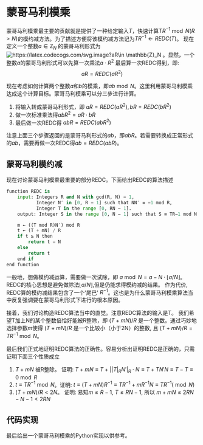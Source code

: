 # 蒙哥马利模乘

蒙哥马利模乘最主要的贡献就是提供了一种给定输入$T$，快速计算$TR^{-1}\bmod N (R>N)$的模约减方法。为了描述方便将该模约减方法记为$TR^{-1}\gets REDC(T)$。
现在定义一个整数$a\in \mathbb{Z}_{N}$ 的蒙哥马利形式为 <img src="https://latex.codecogs.com/svg.image?aR\in&space;\mathbb{Z}_N" title="https://latex.codecogs.com/svg.image?aR\in \mathbb{Z}_N" /> 。显然，一个整数$a$的蒙哥马利形式可以先算一次乘法$a\cdot R^2$ 最后算一次REDC得到，即:
$$aR = REDC(aR^2)$$

现在考虑如何计算两个整数$a$和$b$的模乘，即$ab\bmod N$。这里利用蒙哥马利模乘达成这个计算目标。蒙哥马利模乘可以分三步进行计算。
1. 将输入转成蒙哥马利形式，即 $aR=REDC(aR^2), bR=REDC(bR^2)$
2. 做一次标准乘法得$abR^2=aR\cdot bR$
3. 最后做一次REDC得 $abR=REDC(abR^2)$

注意上面三个步骤返回的是蒙哥马利形式的$ab$，即$abR$。若需要转换成正常形式的$ab$，需要再做一次REDC得$ab=REDC(abR)$。

## 蒙哥马利模约减
现在讨论蒙哥马利模乘最重要的部分REDC。下面给出REDC的算法描述
```python
function REDC is
    input: Integers R and N with gcd(R, N) = 1,
           Integer N′ in [0, R − 1] such that NN′ ≡ −1 mod R,
           Integer T in the range [0, RN − 1].
    output: Integer S in the range [0, N − 1] such that S ≡ TR−1 mod N

    m ← ((T mod R)N′) mod R
    t ← (T + mN) / R
    if t ≥ N then
        return t − N
    else
        return t
    end if
end function
```
一般地，想做模约减运算，需要做一次试除，即 $a \bmod N = a-N\cdot \lfloor a/N\rfloor$。 REDC的核心思想是避免做除法$\lfloor a/N\rfloor$,但是仍能求得模约减的结果。
作为代价, REDC算的模约减结果包含了一个'尾巴' $R^{-1}$。这也是为什么蒙哥马利模乘算法当中反复强调要在蒙哥马利形式下进行的根本原因。

接着，我们讨论构造REDC算法当中的直觉。注意REDC算法的输入是T。 我们希望T加上N的某个整数倍恰好能被R整除，即 $(T+mN)/R$ 是一个整数。通过巧妙地选择参数$m$使得 $(T+mN)/R$ 是一个比较小（小于2N）的整数, 且 $(T+mN)/R = TR^{-1} \bmod N$。


最后我们正式地证明REDC算法的正确性。容易分析出证明REDC是正确的，只需证明下面三个性质成立
1. $T+mN$ 被R整除。  证明: $T+mN \equiv T + ||T|_RN'|_R\cdot N\equiv T+TN'N \equiv T-T \equiv 0 \bmod R$
2. $t\equiv TR^{-1} \bmod N$。证明: $t\equiv (T+mN)R^{-1} \equiv TR^{-1}+mR^{-1}N\equiv TR^{-1} (\bmod N)$
3. $(T+mN)/R<2N$。 证明: 易知$m\leq R-1$, $T\leq RN-1$, 所以 $m+mN\leq 2RN-N-1<2RN$

## 代码实现
最后给出一个蒙哥马利模乘的Python实现以供参考。

